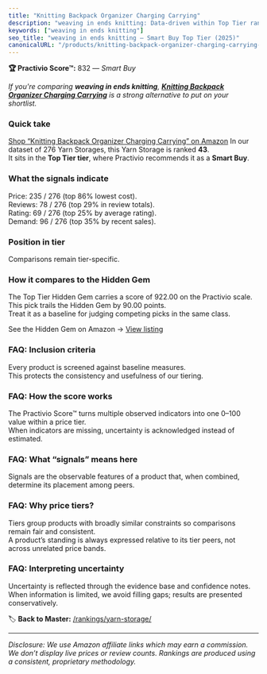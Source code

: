 ```yaml
---
title: "Knitting Backpack Organizer Charging Carrying"
description: "weaving in ends knitting: Data-driven within Top Tier ranking using the Practivio Score™. Positioned by quality, value, demand, findability, momentum."
keywords: ["weaving in ends knitting"]
seo_title: "weaving in ends knitting — Smart Buy Top Tier (2025)"
canonicalURL: "/products/knitting-backpack-organizer-charging-carrying-B0BNM7DRKR/"
---
```


**🏆 Practivio Score™:** 832 — _Smart Buy_


*If you're comparing **weaving in ends knitting**, **[Knitting Backpack Organizer Charging Carrying](https://www.amazon.com/dp/B0BNM7DRKR?tag=practivio-20)** is a strong alternative to put on your shortlist.*
### Quick take
[Shop “Knitting Backpack Organizer Charging Carrying” on Amazon](https://www.amazon.com/dp/B0BNM7DRKR?tag=practivio-20)
In our dataset of 276 Yarn Storages, this Yarn Storage is ranked **43**.  
It sits in the **Top Tier tier**, where Practivio recommends it as a **Smart Buy**.

### What the signals indicate
Price: 235 / 276 (top 86% lowest cost).  
Reviews: 78 / 276 (top 29% in review totals).  
Rating: 69 / 276 (top 25% by average rating).  
Demand: 96 / 276 (top 35% by recent sales).

### Position in tier
Comparisons remain tier-specific.

### How it compares to the Hidden Gem
The Top Tier Hidden Gem carries a score of 922.00 on the Practivio scale.  
This pick trails the Hidden Gem by 90.00 points.  
Treat it as a baseline for judging competing picks in the same class.  

See the Hidden Gem on Amazon → [View listing](https://www.amazon.com/dp/B085Z7WVXR?tag=practivio-20)

### FAQ: Inclusion criteria
Every product is screened against baseline measures.  
This protects the consistency and usefulness of our tiering.

### FAQ: How the score works
The Practivio Score™ turns multiple observed indicators into one 0–100 value within a price tier.  
When indicators are missing, uncertainty is acknowledged instead of estimated.

### FAQ: What “signals” means here
Signals are the observable features of a product that, when combined, determine its placement among peers.

### FAQ: Why price tiers?
Tiers group products with broadly similar constraints so comparisons remain fair and consistent.  
A product’s standing is always expressed relative to its tier peers, not across unrelated price bands.

### FAQ: Interpreting uncertainty
Uncertainty is reflected through the evidence base and confidence notes.  
When information is limited, we avoid filling gaps; results are presented conservatively.


🏷️ **Back to Master:** [/rankings/yarn-storage/](/rankings/yarn-storage/)

---
_Disclosure: We use Amazon affiliate links which may earn a commission. We don’t display live prices or review counts. Rankings are produced using a consistent, proprietary methodology._
